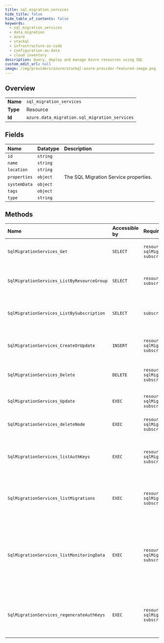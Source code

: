 ```yaml
---
title: sql_migration_services
hide_title: false
hide_table_of_contents: false
keywords:
  - sql_migration_services
  - data_migration
  - azure    
  - stackql
  - infrastructure-as-code
  - configuration-as-data
  - cloud inventory
description: Query, deploy and manage Azure resources using SQL
custom_edit_url: null
image: /img/providers/azure/stackql-azure-provider-featured-image.png
---
```

  
    

## Overview
<table><tbody>
<tr><td><b>Name</b></td><td><code>sql_migration_services</code></td></tr>
<tr><td><b>Type</b></td><td>Resource</td></tr>
<tr><td><b>Id</b></td><td><code>azure.data_migration.sql_migration_services</code></td></tr>
</tbody></table>

## Fields
| Name | Datatype | Description |
|:-----|:---------|:------------|
| `id` | `string` |  |
| `name` | `string` |  |
| `location` | `string` |  |
| `properties` | `object` | The SQL Migration Service properties. |
| `systemData` | `object` |  |
| `tags` | `object` |  |
| `type` | `string` |  |
## Methods
| Name | Accessible by | Required Params | Description |
|:-----|:--------------|:----------------|:------------|
| `SqlMigrationServices_Get` | `SELECT` | `resourceGroupName, sqlMigrationServiceName, subscriptionId` | Retrieve the Database Migration Service |
| `SqlMigrationServices_ListByResourceGroup` | `SELECT` | `resourceGroupName, subscriptionId` | Retrieve all SQL migration services in the resource group. |
| `SqlMigrationServices_ListBySubscription` | `SELECT` | `subscriptionId` | Retrieve all SQL migration services in the subscriptions. |
| `SqlMigrationServices_CreateOrUpdate` | `INSERT` | `resourceGroupName, sqlMigrationServiceName, subscriptionId` | Create or Update Database Migration Service. |
| `SqlMigrationServices_Delete` | `DELETE` | `resourceGroupName, sqlMigrationServiceName, subscriptionId` | Delete Database Migration Service. |
| `SqlMigrationServices_Update` | `EXEC` | `resourceGroupName, sqlMigrationServiceName, subscriptionId` | Update Database Migration Service. |
| `SqlMigrationServices_deleteNode` | `EXEC` | `resourceGroupName, sqlMigrationServiceName, subscriptionId` | Delete the integration runtime node. |
| `SqlMigrationServices_listAuthKeys` | `EXEC` | `resourceGroupName, sqlMigrationServiceName, subscriptionId` | Retrieve the List of Authentication Keys for Self Hosted Integration Runtime. |
| `SqlMigrationServices_listMigrations` | `EXEC` | `resourceGroupName, sqlMigrationServiceName, subscriptionId` | Retrieve the List of database migrations attached to the service. |
| `SqlMigrationServices_listMonitoringData` | `EXEC` | `resourceGroupName, sqlMigrationServiceName, subscriptionId` | Retrieve the registered Integration Runtime nodes and their monitoring data for a given Database Migration Service. |
| `SqlMigrationServices_regenerateAuthKeys` | `EXEC` | `resourceGroupName, sqlMigrationServiceName, subscriptionId` | Regenerate a new set of Authentication Keys for Self Hosted Integration Runtime. |

